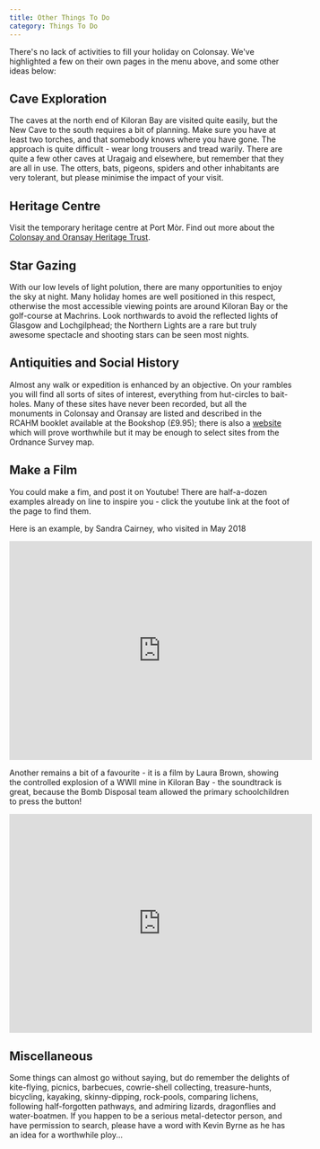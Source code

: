 ```yaml
---
title: Other Things To Do
category: Things To Do
---
```


There's no lack of activities to fill your holiday on Colonsay. We've highlighted a few on their own pages in the menu above, and some other ideas below:

## Cave Exploration

The caves at the north end of Kiloran Bay are visited quite easily, but the New Cave to the south requires a bit of planning. Make sure you have at least two torches, and that somebody knows where you have gone. The approach is quite difficult - wear long trousers and tread warily. There are quite a few other caves at Uragaig and elsewhere, but remember that they are all in use. The otters, bats, pigeons, spiders and other inhabitants are very tolerant, but please minimise the impact of your visit.

## Heritage Centre

Visit the temporary heritage centre at Port Mòr. Find out more about the <a href="{{ site.url }}{{ site.baseurl }}/our-community/colonsay-and-oransay-heritage-trust">Colonsay and Oransay Heritage Trust</a>.

## Star Gazing

With our low levels of light polution, there are many opportunities to enjoy the sky at night. Many holiday homes are well positioned in this respect, otherwise the most accessible viewing points are around Kiloran Bay or the golf-course at Machrins. Look northwards to avoid the reflected lights of Glasgow and Lochgilphead; the Northern Lights are a rare but truly awesome spectacle and shooting stars can be seen most nights.

## Antiquities and Social History

Almost any walk or expedition is enhanced by an objective. On your rambles you will find all sorts of sites of interest, everything from hut-circles to bait-holes. Many of these sites have never been recorded, but all the monuments in Colonsay and Oransay are listed and described in the RCAHM booklet available at the Bookshop (£9.95); there is also a <a href="https://canmore.org.uk/search/site?SIMPLE_KEYWORD=colonsay">website</a> which will prove worthwhile but it may be enough to select sites from the Ordnance Survey map.

## Make a Film

You could make a fim, and post it on Youtube! There are half-a-dozen examples already on line to inspire you - click the youtube link at the foot of the page to find them.

Here is an example, by Sandra Cairney, who visited in May 2018

<div class="media-youtube-video media-element file-default media-youtube-1">
  <iframe class="media-youtube-player" width="540" height="390" title="Colonsay 25-27 May 2018" src="https://www.youtube.com/embed/2UwbktBBEaI?wmode=opaque&controls=&rel=0" name="Colonsay 25-27 May 2018" frameborder="0" allowfullscreen>Video of Colonsay 25-27 May 2018</iframe>
</div>

Another remains a bit of a favourite - it is a film by Laura Brown, showing the controlled explosion of a WWII mine in Kiloran Bay - the soundtrack is great, because the Bomb Disposal team allowed the primary schoolchildren to press the button!

<div class="media-youtube-video media-element file-default media-youtube-2">
  <iframe class="media-youtube-player" width="540" height="390" title="kiloran blast" src="https://www.youtube.com/embed/Xc1I3tGrHVE?wmode=opaque&controls=&rel=0" name="kiloran blast" frameborder="0" allowfullscreen>Video of kiloran blast</iframe>
</div>

## Miscellaneous

Some things can almost go without saying, but do remember the delights of kite-flying, picnics, barbecues, cowrie-shell collecting, treasure-hunts, bicycling, kayaking, skinny-dipping, rock-pools, comparing lichens, following half-forgotten pathways, and admiring lizards, dragonflies and water-boatmen. If you happen to be a serious metal-detector person, and have permission to search, please have a word with Kevin Byrne as he has an idea for a worthwhile ploy...